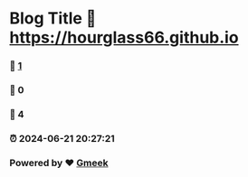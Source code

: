# Blog Title :link: https://hourglass66.github.io 
### :page_facing_up: [1](https://hourglass66.github.io/tag.html) 
### :speech_balloon: 0 
### :hibiscus: 4 
### :alarm_clock: 2024-06-21 20:27:21 
### Powered by :heart: [Gmeek](https://github.com/Meekdai/Gmeek)
